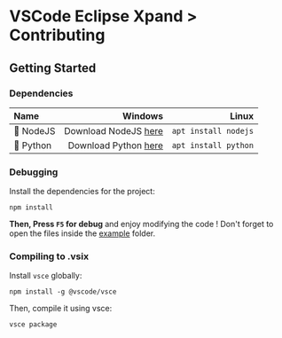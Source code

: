 # VSCode Eclipse Xpand > Contributing

## Getting Started

### Dependencies

|Name|Windows|Linux|
|:--|--:|--:|
|🧶 NodeJS|Download NodeJS [here](https://nodejs.org/en/download)|```apt install nodejs```|
|🐍 Python|Download Python [here](https://www.python.org/downloads/windows/)|```apt install python```|

### Debugging

Install the dependencies for the project:
```
npm install
```
**Then, Press `F5` for debug** and enjoy modifying the code ! Don't forget to open the files inside the [example](example/) folder.

### Compiling to .vsix

Install `vsce` globally:
```
npm install -g @vscode/vsce
```
Then, compile it using vsce:
```
vsce package
```
